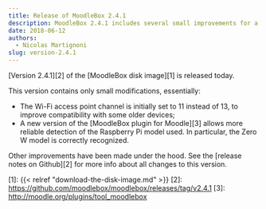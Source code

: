 ```yaml
---
title: Release of MoodleBox 2.4.1
description: MoodleBox 2.4.1 includes several small improvements for a better user experience.
date: 2018-06-12
authors:
  - Nicolas Martignoni
slug: version-2.4.1
---
```


[Version 2.4.1][2] of the [MoodleBox disk image][1] is released today.

This version contains only small modifications, essentially:

  - The Wi-Fi access point channel is initially set to 11 instead of 13, to improve compatibility with some older devices;
  - A new version of the [MoodleBox plugin for Moodle][3] allows more reliable detection of the Raspberry Pi model used. In particular, the Zero W model is correctly recognized.

Other improvements have been made under the hood. See the [release notes on Github][2] for more info about all changes to this version.

 [1]: {{< relref "download-the-disk-image.md" >}}
 [2]: https://github.com/moodlebox/moodlebox/releases/tag/v2.4.1
 [3]: http://moodle.org/plugins/tool_moodlebox
